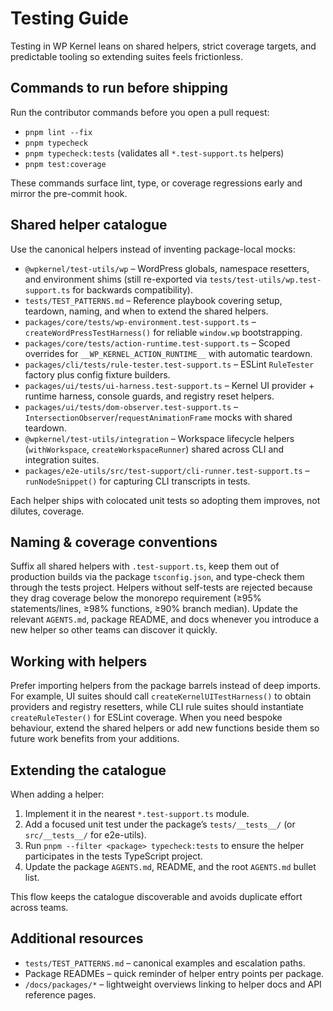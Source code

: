 # Testing Guide

Testing in WP Kernel leans on shared helpers, strict coverage targets, and predictable tooling so extending suites feels frictionless.

## Commands to run before shipping

Run the contributor commands before you open a pull request:

- `pnpm lint --fix`
- `pnpm typecheck`
- `pnpm typecheck:tests` (validates all `*.test-support.ts` helpers)
- `pnpm test:coverage`

These commands surface lint, type, or coverage regressions early and mirror the pre-commit hook.

## Shared helper catalogue

Use the canonical helpers instead of inventing package-local mocks:

- `@wpkernel/test-utils/wp` – WordPress globals, namespace resetters, and environment shims (still re-exported via `tests/test-utils/wp.test-support.ts` for backwards compatibility).
- `tests/TEST_PATTERNS.md` – Reference playbook covering setup, teardown, naming, and when to extend the shared helpers.
- `packages/core/tests/wp-environment.test-support.ts` – `createWordPressTestHarness()` for reliable `window.wp` bootstrapping.
- `packages/core/tests/action-runtime.test-support.ts` – Scoped overrides for `__WP_KERNEL_ACTION_RUNTIME__` with automatic teardown.
- `packages/cli/tests/rule-tester.test-support.ts` – ESLint `RuleTester` factory plus config fixture builders.
- `packages/ui/tests/ui-harness.test-support.ts` – Kernel UI provider + runtime harness, console guards, and registry reset helpers.
- `packages/ui/tests/dom-observer.test-support.ts` – `IntersectionObserver`/`requestAnimationFrame` mocks with shared teardown.
- `@wpkernel/test-utils/integration` – Workspace lifecycle helpers (`withWorkspace`, `createWorkspaceRunner`) shared across CLI and integration suites.
- `packages/e2e-utils/src/test-support/cli-runner.test-support.ts` – `runNodeSnippet()` for capturing CLI transcripts in tests.

Each helper ships with colocated unit tests so adopting them improves, not dilutes, coverage.

## Naming & coverage conventions

Suffix all shared helpers with `.test-support.ts`, keep them out of production builds via the package `tsconfig.json`, and type-check them through the tests project. Helpers without self-tests are rejected because they drag coverage below the monorepo requirement (≥95% statements/lines, ≥98% functions, ≥90% branch median). Update the relevant `AGENTS.md`, package README, and docs whenever you introduce a new helper so other teams can discover it quickly.

## Working with helpers

Prefer importing helpers from the package barrels instead of deep imports. For example, UI suites should call `createKernelUITestHarness()` to obtain providers and registry resetters, while CLI rule suites should instantiate `createRuleTester()` for ESLint coverage. When you need bespoke behaviour, extend the shared helpers or add new functions beside them so future work benefits from your additions.

## Extending the catalogue

When adding a helper:

1. Implement it in the nearest `*.test-support.ts` module.
2. Add a focused unit test under the package’s `tests/__tests__/` (or `src/__tests__/` for e2e-utils).
3. Run `pnpm --filter <package> typecheck:tests` to ensure the helper participates in the tests TypeScript project.
4. Update the package `AGENTS.md`, README, and the root `AGENTS.md` bullet list.

This flow keeps the catalogue discoverable and avoids duplicate effort across teams.

## Additional resources

- `tests/TEST_PATTERNS.md` – canonical examples and escalation paths.
- Package READMEs – quick reminder of helper entry points per package.
- `/docs/packages/*` – lightweight overviews linking to helper docs and API reference pages.
